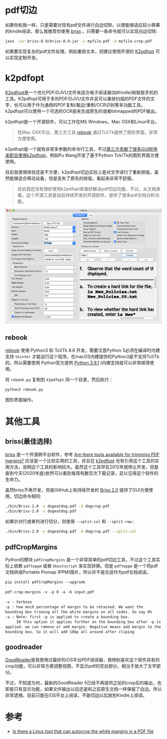 # pdf切边

如果你和我一样，只是需要对现有pdf文件进行白边切除，以便能够适应较小屏幕的kindle阅读，那么我推荐你使用 [briss](http://sourceforge.net/projects/briss/) 。只需要一条命令就可以实现白边切除:

```bash
java -jar briss-0.9/briss-0.9.jar -s myfile.pdf -d myfile-crop.pdf
```

如果要实现复杂的pdf文件处理，例如重排文本，则建议使用开源的 [K2pdfopt](https://www.willus.com/k2pdfopt/) 可以实现定制开发。

# k2pdfopt

[K2pdfopt](https://www.willus.com/k2pdfopt/)是一个优化PDF/DJVU文件来适合电子阅读器(如Kindle)和智能手机的工具。K2pdfopt可用于多列PDF/DJVU文件并且可以重排扫描的PDF文件的文字，也可以用于作为通用的PDF复制/裁边/重制/OCR识别等多功能工具。k2pdfopt可以使用一个可选的OCR层来生成原生的或者bitmapped的PDF输出。

k2pdfopt是一个开源软件，可以工作在MS Windows，Mac OSX和Linux平台。

> 在Mac OSX平台，第三方工具 [rebook](https://github.com/pwang7/rebook) 通过Tcl/Tk提供了图形界面，非常方便使用。

k2pdfopt是一个就有非常多参数的命令行工具，不过[第三方贡献了很多GUI程序来配合使用k2pdfopt](https://www.willus.com/k2pdfopt/contrib/)。例如Pu Wang开发了基于Python Tck/Tk的图形界面方便使用。

目前我使用体验还是不方便，k2pdfopt切边实际上是对文字进行了重新排版，虽然能够适合移动设备，但是丢失了原先的排版，看起来非常不舒服。

> 目前我还没有很好使用k2pdfopt来很好解决pdf切边功能，不过，从文档来看，这个开源工具是目前持续开发的开源软件，提供了很多pdf文档分析功能。

![rebook GUI](../../img/learn/kindle/pwang1.png)

## rebook

[rebook](https://github.com/pwang7/rebook) 使用 Python3 和 Tcl/Tk 8.6 开发，需要注意Python 3必须在编译时内建支持 ``tkinter`` 才能运行这个程序。在macOS内建提供的Python3是不支持Tcl/Tk的，所以需要使用 Python官方提供 [Python 3.9.1](https://www.python.org/downloads/release/python-391/) (内建支持就可以非常顺滑使用。

将 `rebook.py` 复制到 `k2pdfopt` 同一个目录，然后执行：

```bash
python3 rebook.py
```

图形界面操作。

# 其他工具

## briss(最佳选择)

[briss](http://sourceforge.net/projects/briss/) 是一个开源跨平台软件，参考 [Are there tools available for trimming PDF margins?](https://superuser.com/questions/205126/are-there-tools-available-for-trimming-pdf-margins) 应该是一个比较实用的工具，并且在 [k2pdfopt](http://www.willus.com/k2pdfopt/) 也有引用这个工具的实用方法，说明这个工具的影响较大。虽然这个工具早在2012年就停止开发，但是直到今天(2020年底)依然可以看到每周有数百次下载记录，足以见得这个软件的生命力。

虽然briss不再开发，但是GitHub上有持续开发的 [Briss 2.0](https://github.com/mbaeuerle/Briss-2.0) 提供了GUI方便使用，切边命令相同:

```bash
./bin/Briss-2.0 -s dogeatdog.pdf -d dogcrop.pdf
./bin/Briss-2.0 -s dogeatdog.pdf
```

如果针对行或者列进行切分，则使用 `--split-col` 和 `--split-row` :

```bash
./bin/Briss-2.0 -s dogeatdog.pdf -d dogcrop.pdf --split-col
```

## pdfCropMargins

Python的模块 `pdfCropMargins` 是一个非常简单的pdf切边工具，不过这个工具实际上依赖 `pdftoppm` 或者 `Ghostscript` 来实现转换。但是 `pdftoppm` 是一个将pdf文档转成Portable Pixmap (PPM)图片，所以并不是合适作为pdf文档阅读。

```
pip install pdfCropMargins --upgrade

pdf-crop-margins -v -p 0 -a -6 input.pdf

-v : Verbose
-p : how much percentage of margin to be retained. We want the bounding box triming all the white margins on all sides. So say 0%
-a : Note: first -p is applied to create a bounding box. 
     IN this option it applies further on the bounding box after -p is applied. we can remove or add margin. Negative means add margin to the bounding box. So it will add 10bp all around after cliping
```

## goodreader

[GoodReader](https://goodreader.com/)是我使用过最好的iOS平台PDF阅读器，我特别喜欢这个软件具有的crop功能，可以非常方便调整视图，不显示pdf的空白部分，相当于放大了文字部分。

不过，不知道为何，最新的GoodReader 5已经不再提供之前的crop后的输出，也即是只有显示功能，如果文件输出以后还是和之前原生文档一样保留了白边。所以非常遗憾。目前只能在iOS平台上阅读，不能切边以后放到Kindle上阅读。

# 参考

* [Is there a Linux tool that can autocrop the white margins in a PDF file](https://superuser.com/questions/1487564/is-there-a-linux-tool-that-can-autocrop-the-white-margins-in-a-pdf-file)